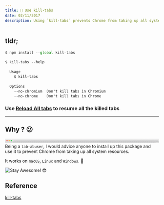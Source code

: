 ```yaml
---
title: 🔧 Use kill-tabs
date: 02/11/2017
description: Using `kill-tabs` prevents Chrome from taking up all system resources
---
```


## tldr;

```javascript
$ npm install --global kill-tabs
```

```
$ kill-tabs --help

  Usage
    $ kill-tabs

  Options
    --no-chromium  Don't kill tabs in Chromium
    --no-chrome    Don't kill tabs in Chrome
```
### Use [Reload All tabs](https://chrome.google.com/webstore/detail/reload-all-tabs/lgpdljdpanfecnpindkbnikegohoobci/related) to resume all the killed tabs

---

## Why ? 😕

![tab-abuser](./tab-abuser.png)
Being a `tab-abuser`, I would advice anyone to install up this package and use it to prevent Chrome from taking up all system resources.

It works on `macOS`, `Linux` and `Windows`. 🎉

![Stay Awesome! 😎](http://31.media.tumblr.com/35973342a8f51315023d58c249664b00/tumblr_n9hu86QyRL1sedjuto1_400.gif)


## Reference
[kill-tabs](https://github.com/sindresorhus/kill-tabs)

